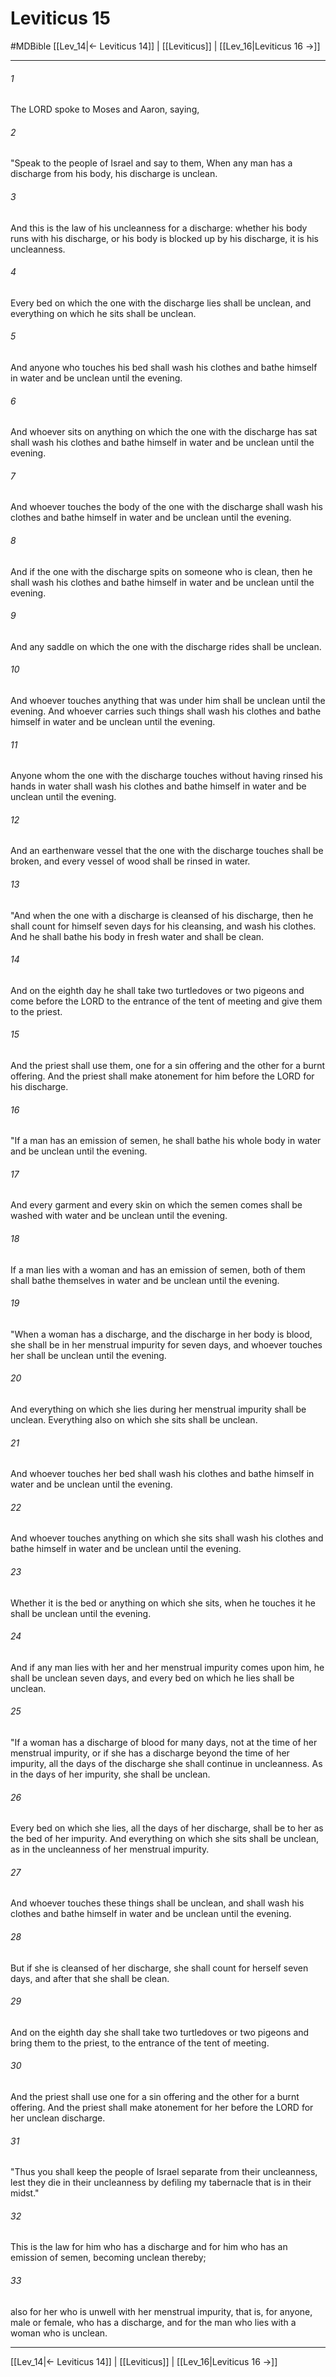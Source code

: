 # Leviticus 15
#MDBible
[[Lev_14|← Leviticus 14]] | [[Leviticus]] | [[Lev_16|Leviticus 16 →]]

***

###### 1 

The LORD spoke to Moses and Aaron, saying, 

###### 2 

"Speak to the people of Israel and say to them, When any man has a discharge from his body, his discharge is unclean. 

###### 3 

And this is the law of his uncleanness for a discharge: whether his body runs with his discharge, or his body is blocked up by his discharge, it is his uncleanness. 

###### 4 

Every bed on which the one with the discharge lies shall be unclean, and everything on which he sits shall be unclean. 

###### 5 

And anyone who touches his bed shall wash his clothes and bathe himself in water and be unclean until the evening. 

###### 6 

And whoever sits on anything on which the one with the discharge has sat shall wash his clothes and bathe himself in water and be unclean until the evening. 

###### 7 

And whoever touches the body of the one with the discharge shall wash his clothes and bathe himself in water and be unclean until the evening. 

###### 8 

And if the one with the discharge spits on someone who is clean, then he shall wash his clothes and bathe himself in water and be unclean until the evening. 

###### 9 

And any saddle on which the one with the discharge rides shall be unclean. 

###### 10 

And whoever touches anything that was under him shall be unclean until the evening. And whoever carries such things shall wash his clothes and bathe himself in water and be unclean until the evening. 

###### 11 

Anyone whom the one with the discharge touches without having rinsed his hands in water shall wash his clothes and bathe himself in water and be unclean until the evening. 

###### 12 

And an earthenware vessel that the one with the discharge touches shall be broken, and every vessel of wood shall be rinsed in water. 

###### 13 

"And when the one with a discharge is cleansed of his discharge, then he shall count for himself seven days for his cleansing, and wash his clothes. And he shall bathe his body in fresh water and shall be clean. 

###### 14 

And on the eighth day he shall take two turtledoves or two pigeons and come before the LORD to the entrance of the tent of meeting and give them to the priest. 

###### 15 

And the priest shall use them, one for a sin offering and the other for a burnt offering. And the priest shall make atonement for him before the LORD for his discharge. 

###### 16 

"If a man has an emission of semen, he shall bathe his whole body in water and be unclean until the evening. 

###### 17 

And every garment and every skin on which the semen comes shall be washed with water and be unclean until the evening. 

###### 18 

If a man lies with a woman and has an emission of semen, both of them shall bathe themselves in water and be unclean until the evening. 

###### 19 

"When a woman has a discharge, and the discharge in her body is blood, she shall be in her menstrual impurity for seven days, and whoever touches her shall be unclean until the evening. 

###### 20 

And everything on which she lies during her menstrual impurity shall be unclean. Everything also on which she sits shall be unclean. 

###### 21 

And whoever touches her bed shall wash his clothes and bathe himself in water and be unclean until the evening. 

###### 22 

And whoever touches anything on which she sits shall wash his clothes and bathe himself in water and be unclean until the evening. 

###### 23 

Whether it is the bed or anything on which she sits, when he touches it he shall be unclean until the evening. 

###### 24 

And if any man lies with her and her menstrual impurity comes upon him, he shall be unclean seven days, and every bed on which he lies shall be unclean. 

###### 25 

"If a woman has a discharge of blood for many days, not at the time of her menstrual impurity, or if she has a discharge beyond the time of her impurity, all the days of the discharge she shall continue in uncleanness. As in the days of her impurity, she shall be unclean. 

###### 26 

Every bed on which she lies, all the days of her discharge, shall be to her as the bed of her impurity. And everything on which she sits shall be unclean, as in the uncleanness of her menstrual impurity. 

###### 27 

And whoever touches these things shall be unclean, and shall wash his clothes and bathe himself in water and be unclean until the evening. 

###### 28 

But if she is cleansed of her discharge, she shall count for herself seven days, and after that she shall be clean. 

###### 29 

And on the eighth day she shall take two turtledoves or two pigeons and bring them to the priest, to the entrance of the tent of meeting. 

###### 30 

And the priest shall use one for a sin offering and the other for a burnt offering. And the priest shall make atonement for her before the LORD for her unclean discharge. 

###### 31 

"Thus you shall keep the people of Israel separate from their uncleanness, lest they die in their uncleanness by defiling my tabernacle that is in their midst." 

###### 32 

This is the law for him who has a discharge and for him who has an emission of semen, becoming unclean thereby; 

###### 33 

also for her who is unwell with her menstrual impurity, that is, for anyone, male or female, who has a discharge, and for the man who lies with a woman who is unclean. 

***

[[Lev_14|← Leviticus 14]] | [[Leviticus]] | [[Lev_16|Leviticus 16 →]]
